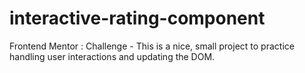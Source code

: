 # interactive-rating-component
Frontend Mentor : Challenge - This is a nice, small project to practice handling user interactions and updating the DOM. 
